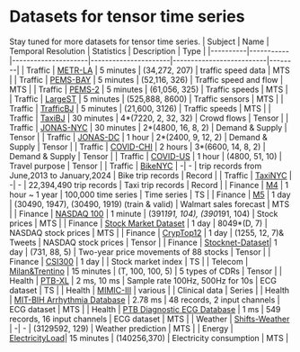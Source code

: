 # Datasets for tensor time series
Stay tuned for more datasets for tensor time series.
| Subject | Name      | Temporal Resolution | Statistics           | Description             | Type   |
|----------|-----------|---------------------|----------------------|--------------------------|--------|
| Traffic  | [METR-LA](https://github.com/liyaguang/DCRNN)   | 5 minutes            | (34,272, 207)         | traffic speed data       | MTS |
| Traffic  | [PEMS-BAY](https://zenodo.org/records/5724362)  | 5 minutes            | (52,116, 326)         | Traffic speed and flow   | MTS |
| Traffic  | [PEMS-2](https://drive.google.com/drive/folders/17R3RiKrDaV4nsXb-ADY7l51RRPTUx8vr)    | 5 minutes            | (61,056, 325)         | Traffic speeds           | MTS |
| Traffic  | [LargeST](https://github.com/liuxu77/LargeST)   | 5 minutes            | (525,888, 8600)       | Traffic sensors          | MTS |
| Traffic  | [TrafficBJ](https://github.com/deepkashiwa20/Urban_Concept_Drift) | 5 minutes            | (21,600, 3126)        | Traffic speeds           | MTS |
| Traffic  | [TaxiBJ](https://github.com/TolicWang/DeepST/tree/master/data/TaxiBJ)    | 30 minutes           | 4*(7220, 2, 32, 32)   | Crowd flows               | Tensor |
| Traffic  | [JONAS-NYC](https://github.com/underdoc-wang/EAST-Net/tree/main) | 30 minutes           | 2*(4800, 16, 8, 2)    | Demand & Supply          | Tensor |
| Traffic  | [JONAS-DC](https://github.com/underdoc-wang/EAST-Net/tree/main)  | 1 hour               | 2*(2400, 9, 12, 2)    | Demand & Supply          | Tensor |
| Traffic  | [COVID-CHI](https://github.com/underdoc-wang/EAST-Net/tree/main) | 2 hours              | 3*(6600, 14, 8, 2)    | Demand & Supply          | Tensor |
| Traffic  | [COVID-US](https://github.com/underdoc-wang/EAST-Net/tree/main)  | 1 hour               | (4800, 51, 10)        | Travel purpose            | Tensor |
| Traffic  | [BikeNYC](https://citibikenyc.com/system-data)   |   -\| -     | trip records from June,2013 to January,2024            | Bike trip records         | Record |
| Traffic  | [TaxiNYC](https://www.nyc.gov/site/tlc/about/tlc-trip-record-data.page)   | -\| -           | 22,394,490 trip records           | Taxi trip records         | Record |
| Finance  | [M4](https://github.com/Mcompetitions/M4-methods)        | 1 hour ~ 1 year      | 100,000 time series   | Time series               | TS |
| Finance  | [M5](https://www.kaggle.com/competitions/m5-forecasting-accuracy/data)        | 1 day                | (30490, 1947), (30490, 1919) (train & valid) | Walmart sales forecast   | MTS |
| Finance  | [NASDAQ 100](https://cseweb.ucsd.edu/~yaq007/NASDAQ100_stock_data.html)   | 1 minute              | (391*191, 104), (390*191, 104) | Stock prices             | MTS |
| Finance  | [Stock Market Dataset](https://www.kaggle.com/datasets/jacksoncrow/stock-market-dataset/data)     | 1 day                | 8049*(D, 7)           | NASDAQ stock prices       | MTS |
| Finance  | [CrypTop12](https://github.com/am15h/CrypTop12/tree/main/tweet/preprocessed/eth)    | 1 day                | (1255, 12, 7)& Tweets       | NASDAQ stock prices       | Tensor |
| Finance  | [Stocknet-Dataset](https://github.com/yumoxu/stocknet-dataset/tree/master)| 1 day                | (731, 88, 5)          | Two-year price movements of 88 stocks     | Tensor |
| Finance  | [CSI300](https://www.marketwatch.com/investing/index/000300/download-data?countrycode=xx&mod=mw_quote_tab)    | 1 day                |                       | Stock market index        | TS |
| Telecom  | [Milan&Trentino](https://www.nature.com/articles/sdata201555)   | 15 minutes            | (T, 100, 100, 5)      | 5 types of CDRs                      | Tensor |
| Health   | [PTB-XL](https://physionet.org/content/ptb-xl/1.0.3/)       | 2 ms, 10 ms          | Sample rate 100Hz, 500Hz for 10s | ECG dataset               | TS |
| Health   | [MIMIC-III](https://physionet.org/content/mimiciii/1.4/) | various               |                       | Clinical data             | Series |
| Health   | [MIT-BIH Arrhythmia Database](https://www.physionet.org/content/mitdb/1.0.0/) | 2.78 ms               | 48 records, 2 input channels             | ECG dataset               | MTS |
| Health   | [PTB Diagnostic ECG Database](https://www.physionet.org/content/ptbdb/1.0.0/)    | 1 ms                  | 549 records, 16 input channels           | ECG dataset               | MTS |
| Weather  | [Shifts-Weather](https://github.com/Shifts-Project/shifts/tree/main/weather)   |  -\| -   | (3129592, 129)        | Weather prediction        | MTS |
| Energy   | [ElectricityLoad](http://archive.ics.uci.edu/dataset/321/electricityloaddiagrams20112014)| 15 minutes           | (140256,370)         | Electricity consumption   | MTS |
